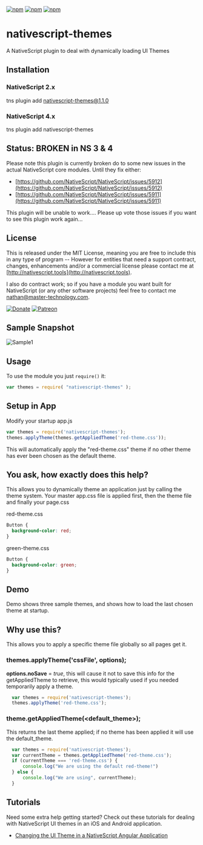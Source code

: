 [![npm](https://img.shields.io/npm/v/nativescript-themes.svg)](https://www.npmjs.com/package/nativescript-themes)
[![npm](https://img.shields.io/npm/l/nativescript-themes.svg)](https://www.npmjs.com/package/nativescript-themes)
[![npm](https://img.shields.io/npm/dt/nativescript-themes.svg?label=npm%20d%2fls)](https://www.npmjs.com/package/nativescript-themes)

# nativescript-themes
A NativeScript plugin to deal with dynamically loading UI Themes 

## Installation

### NativeScript 2.x

tns plugin add nativescript-themes@1.1.0

### NativeScript 4.x

tns plugin add nativescript-themes


## Status: BROKEN in NS 3 & 4
Please note this plugin is currently broken do to some new issues in the actual NativeScript core modules.  Until they fix either:
- [https://github.com/NativeScript/NativeScript/issues/5912](https://github.com/NativeScript/NativeScript/issues/5912)
- [https://github.com/NativeScript/NativeScript/issues/5911](https://github.com/NativeScript/NativeScript/issues/5911)

This plugin will be unable to work....   Please up vote those issues if you want to see this plugin work again...


## License

This is released under the MIT License, meaning you are free to include this in any type of program -- However for entities that need a support contract, changes, enhancements and/or a commercial license please contact me at [http://nativescript.tools](http://nativescript.tools).

I also do contract work; so if you have a module you want built for NativeScript (or any other software projects) feel free to contact me [nathan@master-technology.com](mailto://nathan@master-technology.com).

[![Donate](https://img.shields.io/badge/Donate-PayPal-brightgreen.svg?style=plastic)](https://www.paypal.com/cgi-bin/webscr?cmd=_donations&business=HN8DDMWVGBNQL&lc=US&item_name=Nathanael%20Anderson&item_number=nativescript%2dthemes&no_note=1&no_shipping=1&currency_code=USD&bn=PP%2dDonationsBF%3ax%3aNonHosted)
[![Patreon](https://img.shields.io/badge/Pledge-Patreon-brightgreen.svg?style=plastic)](https://www.patreon.com/NathanaelA)


## Sample Snapshot
![Sample1](docs/themes.gif)



## Usage

To use the module you just `require()` it:

```js
var themes = require( "nativescript-themes" );
```

## Setup in App
Modify your startup app.js

```js
var themes = require('nativescript-themes');
themes.applyTheme(themes.getAppliedTheme('red-theme.css'));
```
This will automatically apply the "red-theme.css" theme if no other theme has ever been chosen as the default theme. 



## You ask, how exactly does this help?
This allows you to dynamically theme an application just by calling the theme system.  Your master app.css file is applied first, then the theme file and finally your page.css

red-theme.css
```css
Button {
  background-color: red;
}
```

green-theme.css
```css
Button {
  background-color: green;
}
```

## Demo
Demo shows three sample themes, and shows how to load the last chosen theme at startup.


## Why use this?
This allows you to apply a specific theme file globally so all pages get it.


### themes.applyTheme('cssFile', options);
**options.noSave** = _true_, this will cause it not to save this info for the getAppliedTheme to retrieve, this would typically used if you needed temporarily apply a theme.
```js
  var themes = require('nativescript-themes');
  themes.applyTheme('red-theme.css');
```


### theme.getAppliedTheme(<default_theme>);
This returns the last theme applied; if no theme has been applied it will use the default_theme.
```js
  var themes = require('nativescript-themes');
  var currentTheme = themes.getAppliedTheme('red-theme.css');
  if (currentTheme === 'red-theme.css') {
      console.log("We are using the default red-theme!")
  } else {
      console.log("We are using", currentTheme);
  }
```

## Tutorials

Need some extra help getting started?  Check out these tutorials for dealing with NativeScript UI themes in an iOS and Android application.

* [Changing the UI Theme in a NativeScript Angular Application](https://www.thepolyglotdeveloper.com/2016/11/changing-a-nativescript-css-skin-at-runtime/)